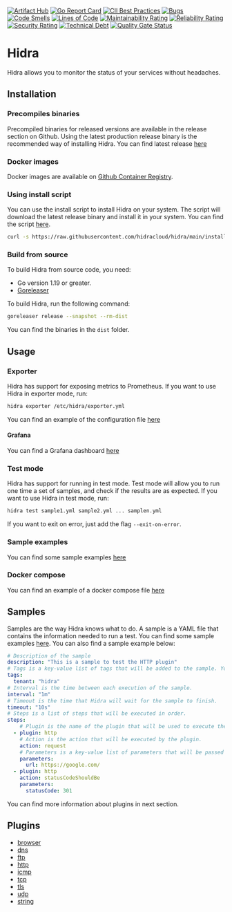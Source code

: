 [![Artifact Hub](https://img.shields.io/endpoint?url=https://artifacthub.io/badge/repository/hidra)](https://artifacthub.io/packages/search?repo=hidra)
[![Go Report Card](https://goreportcard.com/badge/github.com/hidracloud/hidra)](https://goreportcard.com/report/github.com/hidracloud/hidra) [![CII Best Practices](https://bestpractices.coreinfrastructure.org/projects/5722/badge)](https://bestpractices.coreinfrastructure.org/projects/5722)
[![Bugs](https://sonarcloud.io/api/project_badges/measure?project=hidracloud_hidra&metric=bugs)](https://sonarcloud.io/summary/new_code?id=hidracloud_hidra)
[![Code Smells](https://sonarcloud.io/api/project_badges/measure?project=hidracloud_hidra&metric=code_smells)](https://sonarcloud.io/summary/new_code?id=hidracloud_hidra)
[![Lines of Code](https://sonarcloud.io/api/project_badges/measure?project=hidracloud_hidra&metric=ncloc)](https://sonarcloud.io/summary/new_code?id=hidracloud_hidra)
[![Maintainability Rating](https://sonarcloud.io/api/project_badges/measure?project=hidracloud_hidra&metric=sqale_rating)](https://sonarcloud.io/summary/new_code?id=hidracloud_hidra)
[![Reliability Rating](https://sonarcloud.io/api/project_badges/measure?project=hidracloud_hidra&metric=reliability_rating)](https://sonarcloud.io/summary/new_code?id=hidracloud_hidra)
[![Security Rating](https://sonarcloud.io/api/project_badges/measure?project=hidracloud_hidra&metric=security_rating)](https://sonarcloud.io/summary/new_code?id=hidracloud_hidra)
[![Technical Debt](https://sonarcloud.io/api/project_badges/measure?project=hidracloud_hidra&metric=sqale_index)](https://sonarcloud.io/summary/new_code?id=hidracloud_hidra)
[![Quality Gate Status](https://sonarcloud.io/api/project_badges/measure?project=hidracloud_hidra&metric=alert_status)](https://sonarcloud.io/summary/new_code?id=hidracloud_hidra)

# Hidra

Hidra allows you to monitor the status of your services without headaches.

## Installation

### Precompiles binaries

Precompiled binaries for released versions are available in the release section on Github. Using the latest production release binary is the recommended way of installing Hidra. You can find latest release [here](https://github.com/hidracloud/hidra/releases/latest)

### Docker images

Docker images are available on [Github Container Registry](https://github.com/hidracloud/hidra/pkgs/container/hidra).

### Using install script

You can use the install script to install Hidra on your system. The script will download the latest release binary and install it in your system. You can find the script [here](https://raw.githubusercontent.com/hidracloud/hidra/main/install.sh).

```bash
curl -s https://raw.githubusercontent.com/hidracloud/hidra/main/install.sh | bash
```

### Build from source

To build Hidra from source code, you need:

- Go version 1.19 or greater.
- [Goreleaser](https://goreleaser.com)

To build Hidra, run the following command:

```bash
goreleaser release --snapshot --rm-dist
```

You can find the binaries in the `dist` folder.

## Usage

### Exporter

Hidra has support for exposing metrics to Prometheus. If you want to use Hidra in exporter mode, run:

```bash
hidra exporter /etc/hidra/exporter.yml
```

You can find an example of the configuration file [here](https://github.com/hidracloud/hidra/blob/main/configs/hidra/exporter.yml)

#### Grafana

You can find a Grafana dashboard [here](https://github.com/hidracloud/hidra/blob/main/configs/grafana)

### Test mode

Hidra has support for running in test mode. Test mode will allow you to run one time a set of samples, and check if the results are as expected. If you want to use Hidra in test mode, run:

```bash
hidra test sample1.yml sample2.yml ... samplen.yml
```

If you want to exit on error, just add the flag `--exit-on-error`.

### Sample examples

You can find some sample examples [here](https://github.com/hidracloud/hidra/blob/main/configs/hidra/samples/)

### Docker compose

You can find an example of a docker compose file [here](https://github.com/hidracloud/hidra/blob/main/docker-compose.yml)

## Samples

Samples are the way Hidra knows what to do. A sample is a YAML file that contains the information needed to run a test. You can find some sample examples [here](https://github.com/hidracloud/hidra/blob/main/configs/hidra/samples). You can also find a sample example below:

```yaml
# Description of the sample
description: "This is a sample to test the HTTP plugin"
# Tags is a key-value list of tags that will be added to the sample. You can add here whatever you want.
tags:
  tenant: "hidra"
# Interval is the time between each execution of the sample.
interval: "1m"
# Timeout is the time that Hidra will wait for the sample to finish.
timeout: "10s"
# Steps is a list of steps that will be executed in order.
steps:
    # Plugin is the name of the plugin that will be used to execute the step.
  - plugin: http
    # Action is the action that will be executed by the plugin.
    action: request
    # Parameters is a key-value list of parameters that will be passed to the plugin.
    parameters:
      url: https://google.com/
  - plugin: http
    action: statusCodeShouldBe
    parameters:
      statusCode: 301
```

You can find more information about plugins in next section.

## Plugins

- [browser](https://github.com/hidracloud/hidra/blob/main/docs/plugins/browser/README.md)
- [dns](https://github.com/hidracloud/hidra/blob/main/docs/plugins/dns/README.md)
- [ftp](https://github.com/hidracloud/hidra/blob/main/docs/plugins/ftp/README.md)
- [http](https://github.com/hidracloud/hidra/blob/main/docs/plugins/http/README.md)
- [icmp](https://github.com/hidracloud/hidra/blob/main/docs/plugins/icmp/README.md)
- [tcp](https://github.com/hidracloud/hidra/blob/main/docs/plugins/tcp/README.md)
- [tls](https://github.com/hidracloud/hidra/blob/main/docs/plugins/tls/README.md)
- [udp](https://github.com/hidracloud/hidra/blob/main/docs/plugins/udp/README.md)
- [string](https://github.com/hidracloud/hidra/blob/main/docs/plugins/string/README.md)
